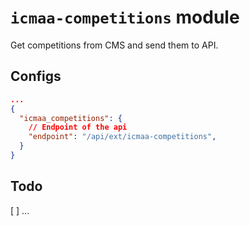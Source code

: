 # `icmaa-competitions` module

Get competitions from CMS and send them to API.

## Configs

```json
...
{
  "icmaa_competitions": {
    // Endpoint of the api
    "endpoint": "/api/ext/icmaa-competitions",
  }
}
```

## Todo

[ ] ...
